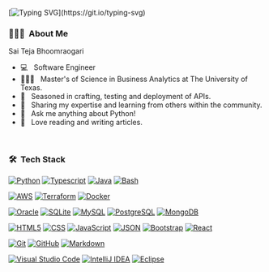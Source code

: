 [![Typing SVG](https://readme-typing-svg.demolab.com?font=Fira+Code&size=22&pause=2000&center=false&vCenter=true&width=520&lines=Coding+is+a+journey,+not+a+destination.)](https://git.io/typing-svg)

<h3> 👨🏻‍💻 &nbsp;About Me </h3>Sai Teja Bhoomraogari

- 💻 &nbsp; Software Engineer
- 👨🏼‍🎓 &nbsp; Master's of Science in Business Analytics at The University of Texas.
- 🔗 &nbsp; Seasoned in crafting, testing and deployment of APIs.
- 🤝 &nbsp; Sharing my expertise and learning from others within the community.
- 🐍 &nbsp; Ask me anything about Python!
- 📰 &nbsp; Love reading and writing articles.

<br>
<h3> 🛠 &nbsp;Tech Stack</h3>

  [![Python](https://img.shields.io/badge/Python-3776AB?style=for-the-badge&logo=python&logoColor=white)](https://www.python.org/)
  [![Typescript](https://img.shields.io/badge/TypeScript-007ACC?style=for-the-badge&logo=typescript&logoColor=white)](https://www.typescriptlang.org/)
  [![Java](https://img.shields.io/badge/Java-ED8B00?style=for-the-badge&logo=openjdk&logoColor=white)](https://www.java.com/)
  [![Bash](https://img.shields.io/badge/Bash-121011?style=for-the-badge&logo=gnu-bash&logoColor=white)](https://www.gnu.org/software/bash/)

  [![AWS](https://img.shields.io/badge/-Amazon%20Web%20Services-232F3E?style=for-the-badge&logo=amazon-aws)](https://aws.amazon.com/)
  [![Terraform](https://img.shields.io/badge/-Terraform-623CE4?style=for-the-badge&logo=terraform)](https://www.terraform.io/)
  [![Docker](https://img.shields.io/badge/-Docker-2496ED?style=for-the-badge&logo=docker)](https://www.docker.com/)

  [![Oracle](https://img.shields.io/badge/-Oracle-F80000?style=for-the-badge&logo=oracle)](https://www.oracle.com/)
  [![SQLite](https://img.shields.io/badge/-SQLite-003B57?style=for-the-badge&logo=sqlite)](https://www.sqlite.org/)
  [![MySQL](https://img.shields.io/badge/-MySQL-333333?style=for-the-badge&logo=mysql&logoColor=white)](https://www.mysql.com/)
  [![PostgreSQL](https://img.shields.io/badge/PostgreSQL-316192?style=for-the-badge&logo=postgresql&logoColor=white)](https://www.postgresql.org/)
  [![MongoDB](https://img.shields.io/badge/-MongoDB-333333?style=for-the-badge&logo=mongodb)](https://www.mongodb.com/)

  [![HTML5](https://img.shields.io/badge/HTML5-E34F26?style=for-the-badge&logo=html5&logoColor=white)](https://developer.mozilla.org/en-US/docs/Web/Guide/HTML/HTML5)
  [![CSS](https://img.shields.io/badge/CSS-1572B6?style=for-the-badge&logo=css3&logoColor=white)](https://developer.mozilla.org/en-US/docs/Web/CSS)
  [![JavaScript](https://img.shields.io/badge/JavaScript-F7DF1E?style=for-the-badge&logo=javascript&logoColor=black)](https://developer.mozilla.org/en-US/docs/Web/JavaScript)
  [![JSON](https://img.shields.io/badge/JSON-323330?style=for-the-badge&logo=json&logoColor=B1B1B1)](https://www.json.org/)
  [![Bootstrap](https://img.shields.io/badge/Bootstrap-563D7C?style=for-the-badge&logo=bootstrap&logoColor=white)](https://getbootstrap.com/)
  [![React](https://img.shields.io/badge/React-20232A?style=for-the-badge&logo=react&logoColor=61DAFB)](https://reactjs.org/)

  [![Git](https://img.shields.io/badge/-Git-333333?style=for-the-badge&logo=git)](https://git-scm.com/)
  [![GitHub](https://img.shields.io/badge/-GitHub-333333?style=for-the-badge&logo=github)](https://github.com/)
  [![Markdown](https://img.shields.io/badge/-Markdown-333333?style=for-the-badge&logo=markdown)](https://daringfireball.net/projects/markdown/)
  
  [![Visual Studio Code](https://img.shields.io/badge/Visual_Studio_Code-0078D4?style=for-the-badge&logo=visual%20studio%20code&logoColor=white)](https://code.visualstudio.com/)
  [![IntelliJ IDEA](https://img.shields.io/badge/IntelliJ_IDEA-000000.svg?style=for-the-badge&logo=intellij-idea&logoColor=white)](https://www.jetbrains.com/idea/)
  [![Eclipse](https://img.shields.io/badge/Eclipse-2C2255?style=for-the-badge&logo=eclipse&logoColor=white)](https://www.eclipse.org/)
